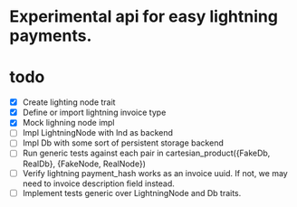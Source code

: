# Experimental api for easy lightning payments.

# todo

- [x] Create lighting node trait
- [x] Define or import lightning invoice type
- [x] Mock lighning node impl
- [ ] Impl LightningNode with lnd as backend
- [ ] Impl Db with some sort of persistent storage backend
- [ ] Run generic tests against each pair in cartesian_product({FakeDb, RealDb}, {FakeNode, RealNode})
- [ ] Verify lightning payment_hash works as an invoice uuid. If not, we may need to invoice description field instead.
- [ ] Implement tests generic over LightningNode and Db traits.
